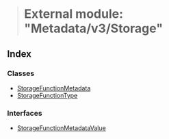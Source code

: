 > # External module: "Metadata/v3/Storage"

## Index

### Classes

* [StorageFunctionMetadata](../classes/_metadata_v3_storage_.storagefunctionmetadata.md)
* [StorageFunctionType](../classes/_metadata_v3_storage_.storagefunctiontype.md)

### Interfaces

* [StorageFunctionMetadataValue](../interfaces/_metadata_v3_storage_.storagefunctionmetadatavalue.md)